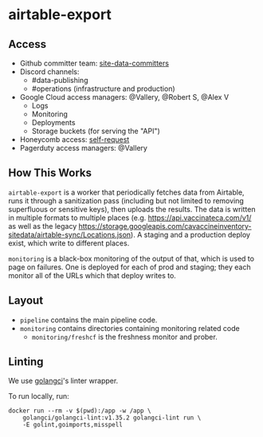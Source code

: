 # airtable-export

## Access
* Github committer team: [site-data-committers](https://github.com/orgs/CAVaccineInventory/teams/site-data-committers)
* Discord channels:
    * #data-publishing
    * #operations (infrastructure and production)
* Google Cloud access managers: @Vallery, @Robert S, @Alex V
    * Logs
    * Monitoring
    * Deployments
    * Storage buckets (for serving the "API")
* Honeycomb access: [self-request](https://ui.honeycomb.io/join_team/vaccinateca)
* Pagerduty access managers: @Vallery


## How This Works

`airtable-export` is a worker that periodically fetches data from
Airtable, runs it through a sanitization pass (including but not
limited to removing superfluous or sensitive keys), then uploads the
results.  The data is written in multiple formats to multiple places
(e.g. https://api.vaccinateca.com/v1/ as well as the legacy
https://storage.googleapis.com/cavaccineinventory-sitedata/airtable-sync/Locations.json).
A staging and a production deploy exist, which write to different
places.

`monitoring` is a black-box monitoring of the output of that, which is
used to page on failures.  One is deployed for each of prod and
staging; they each monitor all of the URLs which that deploy writes to.

## Layout

* `pipeline` contains the main pipeline code.
* `monitoring` contains directories containing monitoring related code
  * `monitoring/freshcf` is the freshness monitor and prober.

## Linting

We use [golangci](https://golangci-lint.run/)'s linter wrapper.

To run locally, run:

``` shell
docker run --rm -v $(pwd):/app -w /app \
    golangci/golangci-lint:v1.35.2 golangci-lint run \
    -E golint,goimports,misspell
```
